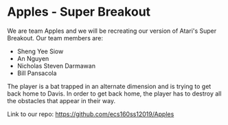 # Apples - Super Breakout

We are team Apples and we will be recreating our version of Atari's Super Breakout. Our team members are:
- Sheng Yee Siow
- An Nguyen
- Nicholas Steven Darmawan
- Bill Pansacola

The player is a bat trapped in an alternate dimension and is trying to get back home to Davis. In order to get back home, the player has to destroy all the obstacles that appear in their way.

Link to our repo: 
https://github.com/ecs160ss12019/Apples

